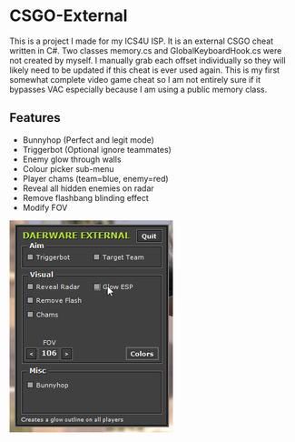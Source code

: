 # CSGO-External
This is a project I made for my ICS4U ISP. It is an external CSGO cheat written in C#. Two classes memory.cs and GlobalKeyboardHook.cs were not created by myself.
I manually grab each offset individually so they will likely need to be updated if this cheat is ever used again.
This is my first somewhat complete video game cheat so I am not entirely sure if it bypasses VAC especially because I am using a public memory class.

## Features
- Bunnyhop (Perfect and legit mode)
- Triggerbot (Optional ignore teammates)
- Enemy glow through walls
- Colour picker sub-menu
- Player chams (team=blue, enemy=red)
- Reveal all hidden enemies on radar
- Remove flashbang blinding effect
- Modify FOV

![](https://github.com/ryand939/CSGO-External/blob/master/csgo.png)
